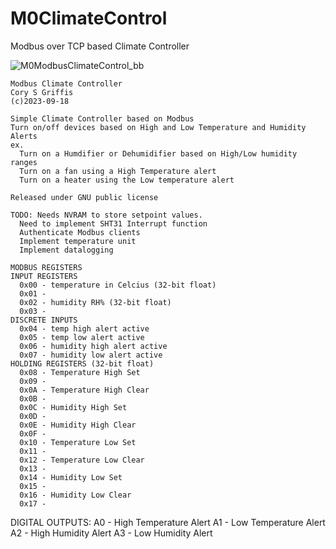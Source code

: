 # M0ClimateControl
 Modbus over TCP based Climate Controller

![M0ModbusClimateControl_bb](https://github.com/cgriffis46/M0ClimateControl/assets/78368880/0062478d-ee3b-47bf-926c-0e5941a846f0)

    Modbus Climate Controller
    Cory S Griffis
    (c)2023-09-18 

    Simple Climate Controller based on Modbus
    Turn on/off devices based on High and Low Temperature and Humidity Alerts
    ex. 
      Turn on a Humdifier or Dehumidifier based on High/Low humidity ranges 
      Turn on a fan using a High Temperature alert
      Turn on a heater using the Low temperature alert
    
    Released under GNU public license 

    TODO: Needs NVRAM to store setpoint values. 
      Need to implement SHT31 Interrupt function 
      Authenticate Modbus clients 
      Implement temperature unit
      Implement datalogging

    MODBUS REGISTERS
    INPUT REGISTERS 
      0x00 - temperature in Celcius (32-bit float)
      0x01 - 
      0x02 - humidity RH% (32-bit float)
      0x03 - 
    DISCRETE INPUTS 
      0x04 - temp high alert active
      0x05 - temp low alert active
      0x06 - humidity high alert active
      0x07 - humidity low alert active
    HOLDING REGISTERS (32-bit float)
      0x08 - Temperature High Set
      0x09 - 
      0x0A - Temperature High Clear
      0x0B - 
      0x0C - Humidity High Set
      0x0D - 
      0x0E - Humidity High Clear
      0x0F - 
      0x10 - Temperature Low Set
      0x11 - 
      0x12 - Temperature Low Clear
      0x13 - 
      0x14 - Humidity Low Set
      0x15 - 
      0x16 - Humidity Low Clear
      0x17 - 
      
DIGITAL OUTPUTS: 
  	A0 - High Temperature Alert
  	A1 - Low Temperature Alert
  	A2 - High Humidity Alert
  	A3 - Low Humidity Alert
